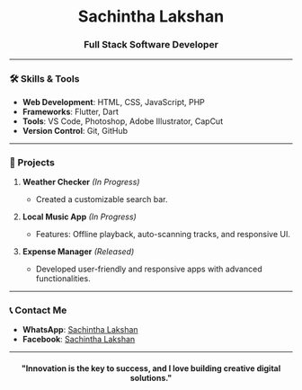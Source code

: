 <h1 align="center">Sachintha Lakshan</h1>
<h3 align="center">Full Stack Software Developer</h3>

---

### 🛠️ Skills & Tools  
- **Web Development**: HTML, CSS, JavaScript, PHP  
- **Frameworks**: Flutter, Dart  
- **Tools**: VS Code, Photoshop, Adobe Illustrator, CapCut  
- **Version Control**: Git, GitHub  

---

### 🌟 Projects  
1. **Weather Checker** *(In Progress)*  
   - Created a customizable search bar.  

2. **Local Music App** *(In Progress)*  
   - Features: Offline playback, auto-scanning tracks, and responsive UI.  

3. **Expense Manager** *(Released)*  
   - Developed user-friendly and responsive apps with advanced functionalities.

---

### 📞 Contact Me    
- **WhatsApp**: [Sachintha Lakshan]()  
- **Facebook**: [Sachintha Lakshan](https://www.facebook.com/share/ToajmfrU66nhFwKs/?mibextid=qi2Omg)  

---

<h4 align="center">"Innovation is the key to success, and I love building creative digital solutions."</h4>